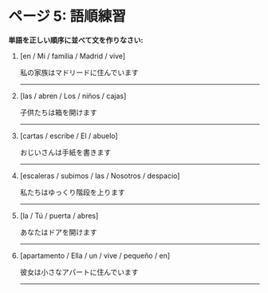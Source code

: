 # ページ 5: 語順練習

**単語を正しい順序に並べて文を作りなさい:**

1. [en / Mi / familia / Madrid / vive]

   私の家族はマドリードに住んでいます

   _________________________________

2. [las / abren / Los / niños / cajas]

   子供たちは箱を開けます

   _________________________________

3. [cartas / escribe / El / abuelo]

   おじいさんは手紙を書きます

   _________________________________

4. [escaleras / subimos / las / Nosotros / despacio]

   私たちはゆっくり階段を上ります

   _________________________________

5. [la / Tú / puerta / abres]

   あなたはドアを開けます

   _________________________________

6. [apartamento / Ella / un / vive / pequeño / en]

   彼女は小さなアパートに住んでいます

   _________________________________